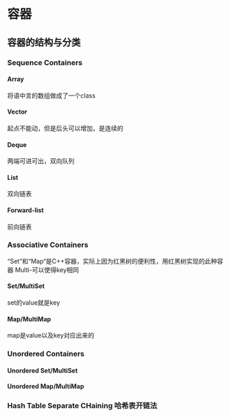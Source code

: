 # 容器

## 容器的结构与分类

### Sequence Containers

#### Array

将语中言的数组做成了一个class

#### Vector

起点不能动，但是后头可以增加，是连续的

#### Deque

两端可进可出，双向队列

#### List

双向链表

#### Forward-list

前向链表

### Associative Containers

“Set”和“Map“是C++容器，实际上因为红黑树的便利性，用红黑树实现的此种容器
Multi-可以使得key相同

#### Set/MultiSet

set的value就是key

#### Map/MultiMap

map是value以及key对应出来的

### Unordered Containers

#### Unordered Set/MultiSet

#### Unordered Map/MultiMap

### Hash Table Separate CHaining 哈希表开链法

